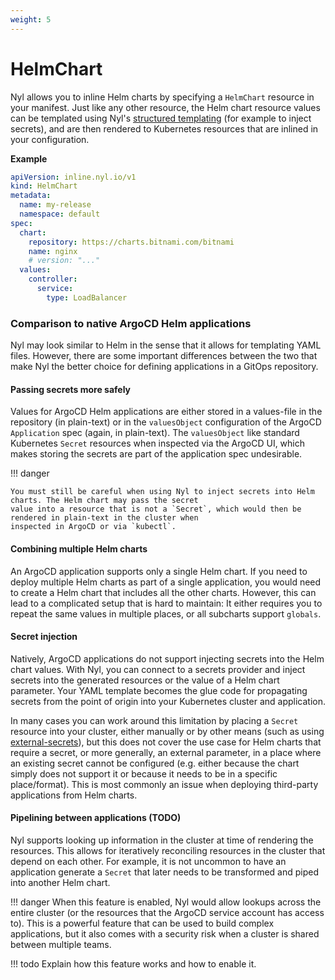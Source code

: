 ```yaml
---
weight: 5
---
```


# HelmChart

Nyl allows you to inline Helm charts by specifying a `HelmChart` resource in your manifest. Just like any other
resource, the Helm chart resource values can be templated using Nyl's [structured templating](../templating/basics.md)
(for example to inject secrets), and are then rendered to Kubernetes resources that are inlined in your configuration.

__Example__

```yaml 
apiVersion: inline.nyl.io/v1
kind: HelmChart
metadata:
  name: my-release
  namespace: default
spec:
  chart:
    repository: https://charts.bitnami.com/bitnami
    name: nginx
    # version: "..."
  values:
    controller:
      service:
        type: LoadBalancer
```

### Comparison to native ArgoCD Helm applications

Nyl may look similar to Helm in the sense that it allows for templating YAML files. However, there are some important
differences between the two that make Nyl the better choice for defining applications in a GitOps repository.

#### Passing secrets more safely

Values for ArgoCD Helm applications are either stored in a values-file in the repository (in plain-text) or in the
`valuesObject` configuration of the ArgoCD `Application` spec (again, in plain-text). The `valuesObject` like standard
Kubernetes `Secret` resources when inspected via the ArgoCD UI, which makes storing the secrets are part of the
application spec undesirable.

!!! danger

    You must still be careful when using Nyl to inject secrets into Helm charts. The Helm chart may pass the secret
    value into a resource that is not a `Secret`, which would then be rendered in plain-text in the cluster when
    inspected in ArgoCD or via `kubectl`.

#### Combining multiple Helm charts

An ArgoCD application supports only a single Helm chart. If you need to deploy multiple Helm charts as part of a single
application, you would need to create a Helm chart that includes all the other charts. However, this can lead to a
complicated setup that is hard to maintain: It either requires you to repeat the same values in multiple places, or
all subcharts support `globals`.

#### Secret injection

Natively, ArgoCD applications do not support injecting secrets into the Helm chart values. With Nyl, you can connect
to a secrets provider and inject secrets into the generated resources or the value of a Helm chart parameter. Your
YAML template becomes the glue code for propagating secrets from the point of origin into your Kubernetes cluster
and application.

In many cases you can work around this limitation by placing a `Secret` resource into your cluster, either manually
or by other means (such as using [external-secrets]), but this does not cover the use case for Helm charts that require
a secret, or more generally, an external parameter, in a place where an existing secret cannot be configured (e.g.
either because the chart simply does not support it or because it needs to be in a specific place/format). This is
most commonly an issue when deploying third-party applications from Helm charts.

  [external-secrets]: https://external-secrets.io/latest/

#### Pipelining between applications (TODO)

Nyl supports looking up information in the cluster at time of rendering the resources. This allows for iteratively
reconciling resources in the cluster that depend on each other. For example, it is not uncommon to have an application
generate a `Secret` that later needs to be transformed and piped into another Helm chart.

!!! danger
    When this feature is enabled, Nyl would allow lookups across the entire cluster (or the resources that the
    ArgoCD service account has access to). This is a powerful feature that can be used to build complex applications,
    but it also comes with a security risk when a cluster is shared between multiple teams.

!!! todo
    Explain how this feature works and how to enable it.
